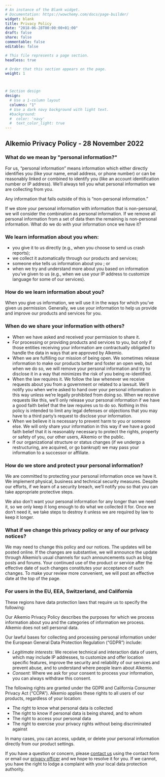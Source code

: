 ```yaml
---
# An instance of the Blank widget.
# Documentation: https://wowchemy.com/docs/page-builder/
widget: blank
title: Privacy Policy
date: "2018-06-28T00:00:00+01:00"
draft: false
share: false
commentable: false
editable: false

# This file represents a page section.
headless: true

# Order that this section appears on the page.
weight: 1



# Section design
design:
  # Use a 1-column layout
  columns: "1"
  # Use a dark navy background with light text.
  #background:
  #  color: 'navy'
  #  text_color_light: true
---
```


## Alkemio Privacy Policy - 28 November 2022

### What do we mean by "personal information?"

For us, “personal information” means information which either directly identifies you (like your name, email address, or phone number) or can be reasonably linked or combined to identify you (like an account identification number or IP address). We’ll always tell you what personal information we are collecting from you.

Any information that falls outside of this is “non-personal information.”

If we store your personal information with information that is non-personal, we will consider the combination as personal information. If we remove all personal information from a set of data then the remaining is non-personal information.
What do we do with your information once we have it?

### We learn information about you when:

- you give it to us directly (e.g., when you choose to send us crash reports);
- we collect it automatically through our products and services;
- someone else tells us information about you ; or
- when we try and understand more about you based on information you’ve given to us (e.g., when we use your IP address to customize language for some of our services).

### How do we learn information about you?

When you give us information, we will use it in the ways for which you’ve given us permission. Generally, we use your information to help us provide and improve our products and services for you.

### When do we share your information with others?

- When we have asked and received your permission to share it.
- For processing or providing products and services to you, but only if those entities receiving your information are contractually obligated to handle the data in ways that are approved by Alkemio.
- When we are fulfilling our mission of being open. We sometimes release information to make our products better and foster an open web, but when we do so, we will remove your personal information and try to disclose it in a way that minimizes the risk of you being re-identified.
- When the law requires it. We follow the law whenever we receive requests about you from a government or related to a lawsuit. We’ll notify you when we’re asked to hand over your personal information in this way unless we’re legally prohibited from doing so. When we receive requests like this, we’ll only release your personal information if we have a good faith belief that the law requires us to do so. Nothing in this policy is intended to limit any legal defenses or objections that you may have to a third party’s request to disclose your information.
- When we believe it is necessary to prevent harm to you or someone else. We will only share your information in this way if we have a good faith belief that it is reasonably necessary to protect the rights, property or safety of you, our other users, Alkemio or the public.
- If our organizational structure or status changes (if we undergo a restructuring, are acquired, or go bankrupt) we may pass your information to a successor or affiliate.

### How do we store and protect your personal information?

We are committed to protecting your personal information once we have it. We implement physical, business and technical security measures. Despite our efforts, if we learn of a security breach, we’ll notify you so that you can take appropriate protective steps.

We also don’t want your personal information for any longer than we need it, so we only keep it long enough to do what we collected it for. Once we don’t need it, we take steps to destroy it unless we are required by law to keep it longer.

### What if we change this privacy policy or any of our privacy notices?

We may need to change this policy and our notices. The updates will be posted online. If the changes are substantive, we will announce the update through Alkemio’s usual channels for such announcements such as blog posts and forums. Your continued use of the product or service after the effective date of such changes constitutes your acceptance of such changes. To make your review more convenient, we will post an effective date at the top of the page.


### For users in the EU, EEA, Switzerland, and California

These regions have data protection laws that require us to specify the following:

Our Alkemio Privacy Policy describes the purposes for which we process information about you and the categories of information we process. Alkemio does not sell personal data.

Our lawful bases for collecting and processing personal information under the European General Data Protection Regulation (“GDPR”) include:

- *Legitimate interests*: We receive technical and interaction data of users, which may include IP addresses, to customize and offer location specific features, improve the security and reliability of our services and prevent abuse, and to understand where people learn about Alkemio.
- *Consent*: Where we ask for your consent to process your information, you can always withdraw this consent.

The following rights are granted under the GDPR and California Consumer Privacy Act (“CCPA”). Alkemio applies these rights to all users of our products, regardless of your location:

- The right to know what personal data is collected
- The right to know if personal data is being shared, and to whom
- The right to access your personal data
- The right to exercise your privacy rights without being discriminated against

In many cases, you can access, update, or delete your personal information directly from our product settings.

If you have a question or concern, please [contact us](https://www.alkemio.org/feedback/) using the contact form or email our [privacy officer](mailto:dpo@alkem.io) and we hope to resolve it for you. If we cannot, you have the right to lodge a complaint with your local data protection authority.

